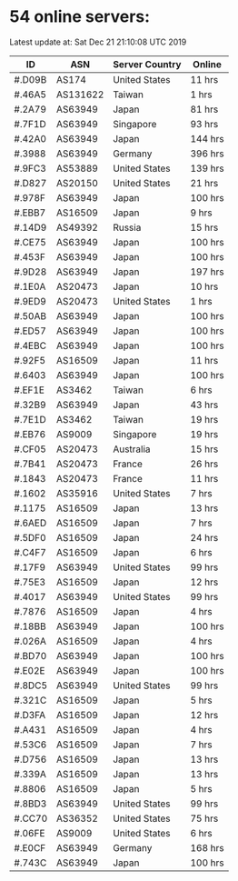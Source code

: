 # 54 online servers:

Latest update at: Sat Dec 21 21:10:08 UTC 2019

| ID | ASN | Server Country | Online |
| -- | --- | -------------- | ------ |
| #.D09B | AS174 | United States | 11 hrs |
| #.46A5 | AS131622 | Taiwan | 1 hrs |
| #.2A79 | AS63949 | Japan | 81 hrs |
| #.7F1D | AS63949 | Singapore | 93 hrs |
| #.42A0 | AS63949 | Japan | 144 hrs |
| #.3988 | AS63949 | Germany | 396 hrs |
| #.9FC3 | AS53889 | United States | 139 hrs |
| #.D827 | AS20150 | United States | 21 hrs |
| #.978F | AS63949 | Japan | 100 hrs |
| #.EBB7 | AS16509 | Japan | 9 hrs |
| #.14D9 | AS49392 | Russia | 15 hrs |
| #.CE75 | AS63949 | Japan | 100 hrs |
| #.453F | AS63949 | Japan | 100 hrs |
| #.9D28 | AS63949 | Japan | 197 hrs |
| #.1E0A | AS20473 | Japan | 10 hrs |
| #.9ED9 | AS20473 | United States | 1 hrs |
| #.50AB | AS63949 | Japan | 100 hrs |
| #.ED57 | AS63949 | Japan | 100 hrs |
| #.4EBC | AS63949 | Japan | 100 hrs |
| #.92F5 | AS16509 | Japan | 11 hrs |
| #.6403 | AS63949 | Japan | 100 hrs |
| #.EF1E | AS3462 | Taiwan | 6 hrs |
| #.32B9 | AS63949 | Japan | 43 hrs |
| #.7E1D | AS3462 | Taiwan | 19 hrs |
| #.EB76 | AS9009 | Singapore | 19 hrs |
| #.CF05 | AS20473 | Australia | 15 hrs |
| #.7B41 | AS20473 | France | 26 hrs |
| #.1843 | AS20473 | France | 11 hrs |
| #.1602 | AS35916 | United States | 7 hrs |
| #.1175 | AS16509 | Japan | 13 hrs |
| #.6AED | AS16509 | Japan | 7 hrs |
| #.5DF0 | AS16509 | Japan | 24 hrs |
| #.C4F7 | AS16509 | Japan | 6 hrs |
| #.17F9 | AS63949 | United States | 99 hrs |
| #.75E3 | AS16509 | Japan | 12 hrs |
| #.4017 | AS63949 | United States | 99 hrs |
| #.7876 | AS16509 | Japan | 4 hrs |
| #.18BB | AS63949 | Japan | 100 hrs |
| #.026A | AS16509 | Japan | 4 hrs |
| #.BD70 | AS63949 | Japan | 100 hrs |
| #.E02E | AS63949 | Japan | 100 hrs |
| #.8DC5 | AS63949 | United States | 99 hrs |
| #.321C | AS16509 | Japan | 5 hrs |
| #.D3FA | AS16509 | Japan | 12 hrs |
| #.A431 | AS16509 | Japan | 4 hrs |
| #.53C6 | AS16509 | Japan | 7 hrs |
| #.D756 | AS16509 | Japan | 13 hrs |
| #.339A | AS16509 | Japan | 13 hrs |
| #.8806 | AS16509 | Japan | 5 hrs |
| #.8BD3 | AS63949 | United States | 99 hrs |
| #.CC70 | AS36352 | United States | 75 hrs |
| #.06FE | AS9009 | United States | 6 hrs |
| #.E0CF | AS63949 | Germany | 168 hrs |
| #.743C | AS63949 | Japan | 100 hrs |

